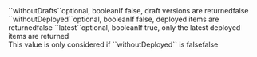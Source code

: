 <tr><td>``withoutDrafts``</td><td>optional, boolean<td>If false, draft versions are returned</td><td></td><td>false</td></tr>
<tr><td>``withoutDeployed``</td><td>optional, boolean<td>If false, deployed items are returned</td><td></td><td>false</td></tr>
<tr><td>``latest``</td><td>optional, boolean<td>If true, only the latest deployed items are returned<br/>This value is only considered if ``withoutDeployed`` is false</td><td></td><td>false</td></tr>

